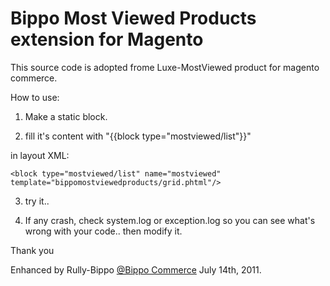 # Bippo Most Viewed Products extension for Magento

This source code is adopted frome Luxe-MostViewed product for magento commerce. 

How to use:

1. Make a static block.

2. fill it's content with "{{block type="mostviewed/list"}}"

in layout XML:

	<block type="mostviewed/list" name="mostviewed" template="bippomostviewedproducts/grid.phtml"/>

3. try it..

4. If any crash, check system.log or exception.log so you can see what's wrong with your code.. then modify it.



Thank you

Enhanced by Rully-Bippo [@Bippo Commerce](http://www.bippo.co.id) July 14th, 2011.